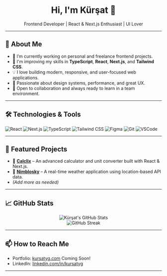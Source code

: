 <h1 align="center">Hi, I'm Kürşat 👋</h1>
<p align="center">Frontend Developer | React & Next.js Enthusiast | UI Lover</p>

---

## 🧠 About Me

- 🔭 I’m currently working on personal and freelance frontend projects.
- 🌱 I'm improving my skills in **TypeScript**, **React**, **Next.js**, and **Tailwind CSS**.
- 💡 I love building modern, responsive, and user-focused web applications.
- 🎯 Passionate about design systems, performance, and great UX.
- 🤝 Open to collaboration and always ready to learn in a team environment.

---

## 🛠️ Technologies & Tools

![React](https://img.shields.io/badge/-React-20232A?style=for-the-badge&logo=react&logoColor=61DAFB)
![Next.js](https://img.shields.io/badge/-Next.js-000000?style=for-the-badge&logo=nextdotjs&logoColor=white)
![TypeScript](https://img.shields.io/badge/-TypeScript-3178C6?style=for-the-badge&logo=typescript&logoColor=white)
![Tailwind CSS](https://img.shields.io/badge/-TailwindCSS-38B2AC?style=for-the-badge&logo=tailwind-css&logoColor=white)
![Figma](https://img.shields.io/badge/-Figma-000000?style=for-the-badge&logo=figma&logoColor=white)
![Git](https://img.shields.io/badge/-Git-F05032?style=for-the-badge&logo=git&logoColor=white)
![VSCode](https://img.shields.io/badge/-VSCode-007ACC?style=for-the-badge&logo=visual-studio-code&logoColor=white)

---

## 🚀 Featured Projects

- 🔹 [**Calclix**](https://github.com/KursatYG/calclix) – An advanced calculator and unit converter built with React & Next.js.  
- 🔹 [**Nimblosky**](https://github.com/KursatYG/nimblosky) – A real-time weather application using location-based API data.  
- *(Add more as needed)*

---

## 📈 GitHub Stats

<p align="center">
  <img src="https://github-readme-stats.vercel.app/api?username=KursatYG&show_icons=true&theme=tokyonight" alt="Kürşat's GitHub Stats" />
  <br/>
  <img src="https://github-readme-streak-stats.herokuapp.com/?user=KursatYG&theme=tokyonight" alt="GitHub Streak" />
</p>

---

## 📫 How to Reach Me

- Portfolio: [kursatyg.com](https://kursatyg.com) Coming Soon!
- LinkedIn: [linkedin.com/in/kursatyg](https://www.linkedin.com/in/muhammed-kürşat-yeğin-203862221/)

---

